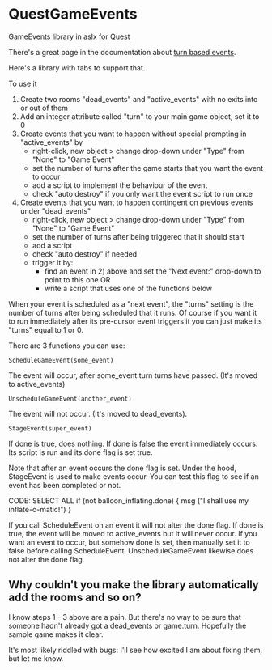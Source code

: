 # QuestGameEvents

GameEvents library in aslx for [Quest](http://textadventures.co.uk/quest)

There's a great page in the documentation about [turn based events](http://docs.textadventures.co.uk/quest/guides/turn_based_events.html).

Here's a library with tabs to support that.

To use it

1.  Create two rooms "dead_events" and "active_events" with no exits into or out of them
2.  Add an integer attribute called "turn" to your main game object, set it to 0
3.  Create events that you want to happen without special prompting in "active_events" by
    * right-click, new object > change drop-down under "Type" from "None" to "Game Event"
    * set the number of turns after the game starts that you want the event to occur
    * add a script to implement the behaviour of the event
    * check "auto destroy" if you only want the event script to run once
4.  Create events that you want to happen contingent on previous events under "dead_events"
    * right-click, new object > change drop-down under "Type" from "None" to "Game Event"
    * set the number of turns after being triggered that it should start
    * add a script
    * check "auto destroy" if needed
    * trigger it by:
         * find an event in 2) above and set the "Next event:" drop-down to point to this one OR
         * write a script that uses one of the functions below

When your event is scheduled as a "next event", the "turns" setting is the number of turns after being scheduled that it runs. Of course if you want it to run immediately after its pre-cursor event triggers it you can just make its "turns" equal to 1 or 0.

There are 3 functions you can use:

    ScheduleGameEvent(some_event)

The event will occur, after some_event.turn turns have passed. (It's moved to active_events)


    UnscheduleGameEvent(another_event)

The event will not occur. (It's moved to dead_events).


    StageEvent(super_event)

If done is true, does nothing. If done is false the event immediately occurs. Its script is run and its done flag is set true.

Note that after an event occurs the done flag is set. Under the hood, StageEvent is used to make events occur. You can test this flag to see if an event has been completed or not.

CODE: SELECT ALL
if (not balloon_inflating.done) {
  msg ("I shall use my inflate-o-matic!")
}


If you call ScheduleEvent on an event it will not alter the done flag. If done is true, the event will be moved to active_events but it will never occur. If you want an event to occur, but somehow done is set, then manually set it to false before calling ScheduleEvent. UnscheduleGameEvent likewise does not alter the done flag.

## Why couldn't you make the library automatically add the rooms and so on?

I know steps 1 - 3 above are a pain. But there's no way to be sure that someone hadn't already got a dead_events or game.turn. Hopefully the sample game makes it clear.

It's most likely riddled with bugs: I'll see how excited I am about fixing them, but let me know.
